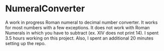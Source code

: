 # NumeralConverter
A work in progress Roman numeral to decimal number converter.
It works for most numbers with a few exceptions. It does not work with Roman Numerals in which you have to subtract (ex. XIV does not print 14). 
I spent 3.5 hours working on this project. Also, I spent an additional 20 minutes setting up the repo.
